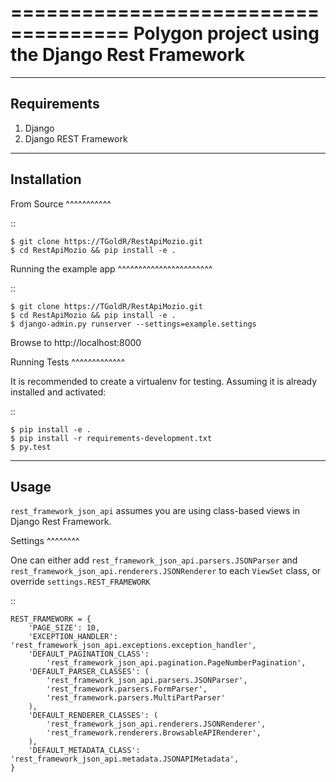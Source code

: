 ====================================
Polygon project using the Django Rest Framework
====================================

------------
Requirements
------------

1. Django
2. Django REST Framework

------------
Installation
------------


From Source
^^^^^^^^^^^

::

    $ git clone https://TGoldR/RestApiMozio.git
    $ cd RestApiMozio && pip install -e .


Running the example app
^^^^^^^^^^^^^^^^^^^^^^^

::

    $ git clone https://TGoldR/RestApiMozio.git
    $ cd RestApiMozio && pip install -e .
    $ django-admin.py runserver --settings=example.settings

Browse to http://localhost:8000


Running Tests
^^^^^^^^^^^^^

It is recommended to create a virtualenv for testing. Assuming it is already 
installed and activated:

::

    $ pip install -e .
    $ pip install -r requirements-development.txt
    $ py.test


-----
Usage
-----


``rest_framework_json_api`` assumes you are using class-based views in Django
Rest Framework.


Settings
^^^^^^^^

One can either add ``rest_framework_json_api.parsers.JSONParser`` and
``rest_framework_json_api.renderers.JSONRenderer`` to each ``ViewSet`` class, or
override ``settings.REST_FRAMEWORK``

::

    REST_FRAMEWORK = {
        'PAGE_SIZE': 10,
        'EXCEPTION_HANDLER': 'rest_framework_json_api.exceptions.exception_handler',
        'DEFAULT_PAGINATION_CLASS':
            'rest_framework_json_api.pagination.PageNumberPagination',
        'DEFAULT_PARSER_CLASSES': (
            'rest_framework_json_api.parsers.JSONParser',
            'rest_framework.parsers.FormParser',
            'rest_framework.parsers.MultiPartParser'
        ),
        'DEFAULT_RENDERER_CLASSES': (
            'rest_framework_json_api.renderers.JSONRenderer',
            'rest_framework.renderers.BrowsableAPIRenderer',
        ),
        'DEFAULT_METADATA_CLASS': 'rest_framework_json_api.metadata.JSONAPIMetadata',
    }


